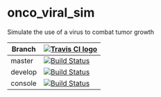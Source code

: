 # onco_viral_sim

Simulate the use of a virus to combat tumor growth


Branch|[![Travis CI logo](ci_setup/pics/TravisCI.png)](https://travis-ci.org)
---|---
master|[![Build Status](https://travis-ci.org/thijsjanzen/onco_viral_sim.svg?branch=master)](https://travis-ci.org/thijsjanzen/onco_viral_sim)
develop|[![Build Status](https://travis-ci.org/thijsjanzen/onco_viral_sim.svg?branch=Develop_2)](https://travis-ci.org/thijsjanzen/onco_viral_sim)
console|[![Build Status](https://travis-ci.org/thijsjanzen/onco_viral_sim.svg?branch=console)](https://travis-ci.org/thijsjanzen/onco_viral_sim)
